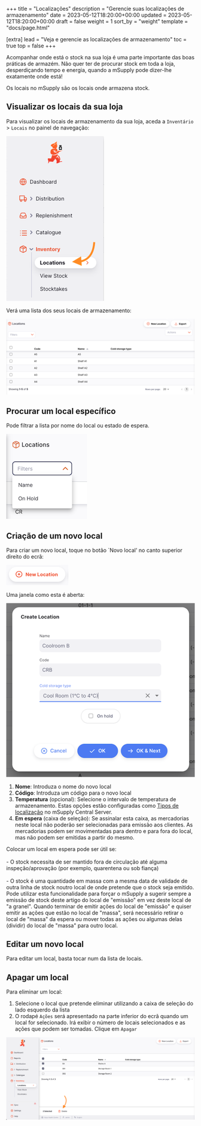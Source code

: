 +++
title = "Localizações"
description = "Gerencie suas localizações de armazenamento"
date = 2023-05-12T18:20:00+00:00
updated = 2023-05-12T18:20:00+00:00
draft = false
weight = 1
sort_by = "weight"
template = "docs/page.html"

[extra]
lead = "Veja e gerencie as localizações de armazenamento"
toc = true
top = false
+++

Acompanhar onde está o stock na sua loja é uma parte importante das boas práticas de armazém. Não quer ter de procurar stock em toda a loja, desperdiçando tempo e energia, quando a mSupply pode dizer-lhe exatamente onde está!

Os locais no mSupply são os locais onde armazena stock.

## Visualizar os locais da sua loja

Para visualizar os locais de armazenamento da sua loja, aceda a `Inventário` > `Locais` no painel de navegação:

![Localização: nav](images/loc_gotoloc.png)

Verá uma lista dos seus locais de armazenamento:

![Localização: lista](images/loc_loclist.png)

## Procurar um local específico

Pode filtrar a lista por nome do local ou estado de espera.

![Localização: filtro](images/location_filter.png)

## Criação de um novo local

Para criar um novo local, toque no botão `Novo local' no canto superior direito do ecrã:

![Localização: novo botão de localização](images/loc_newlocbutton.png)

Uma janela como esta é aberta:

![Localização: criar local](images/loc_createloc.png)

1. **Nome**: Introduza o nome do novo local
2. **Código**: Introduza um código para o novo local
3. **Temperatura** (opcional): Selecione o intervalo de temperatura de armazenamento. Estas opções estão configuradas como [Tipos de localização](https://docs.msupply.org.nz/items:item_locations?s[]=location&s[]=type#location_types) no mSupply Central Server.
4. **Em espera** (caixa de seleção): Se assinalar esta caixa, as mercadorias neste local não poderão ser selecionadas para emissão aos clientes. As mercadorias podem ser movimentadas para dentro e para fora do local, mas não podem ser emitidas a partir do mesmo.

<div class="dica">
Colocar um local em espera pode ser útil se:
<br><br>
- O stock necessita de ser mantido fora de circulação até alguma inspeção/aprovação (por exemplo, quarentena ou sob fiança)
<br><br>
- O stock é uma quantidade em massa com a mesma data de validade de outra linha de stock noutro local de onde pretende que o stock seja emitido. Pode utilizar esta funcionalidade para forçar o mSupply a sugerir sempre a emissão de stock deste artigo do local de "emissão" em vez deste local de "a granel". Quando terminar de emitir ações do local de "emissão" e quiser emitir as ações que estão no local de "massa", será necessário retirar o local de "massa" da espera ou mover todas as ações ou algumas delas (dividir) do local de "massa" para outro local.
</div>

## Editar um novo local

Para editar um local, basta tocar num da lista de locais.

## Apagar um local

Para eliminar um local:

1. Selecione o local que pretende eliminar utilizando a caixa de seleção do lado esquerdo da lista
2. O rodapé `Ações` será apresentado na parte inferior do ecrã quando um local for selecionado. Irá exibir o número de locais selecionados e as ações que podem ser tomadas. Clique em `Apagar`

![Apagar local](images/delete-location.png)
